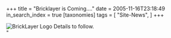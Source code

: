 +++
title = "Bricklayer is Coming...."
date = 2005-11-16T23:18:49
in_search_index = true
[taxonomies]
tags = [
"Site-News",
]
+++
<div style="text-align = "center;"> <img src='/personal/Logo_large.png' alt='BrickLayer Logo' /> Details to follow.</div>"
